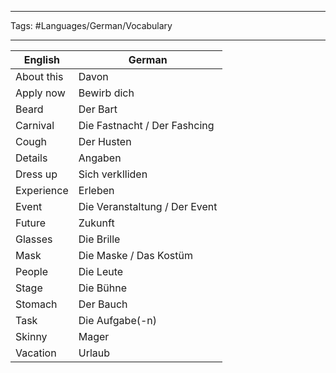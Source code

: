 ___
Tags: #Languages/German/Vocabulary 
___
English | German
------------ | ------------
About this | Davon
Apply now | Bewirb dich
Beard | Der Bart
Carnival | Die Fastnacht / Der Fashcing
Cough | Der Husten
Details | Angaben
Dress up | Sich verklliden
Experience | Erleben
Event | Die Veranstaltung / Der Event
Future | Zukunft
Glasses | Die Brille
Mask | Die Maske / Das Kostüm
People | Die Leute
Stage | Die Bühne
Stomach | Der Bauch
Task | Die Aufgabe(-n)
Skinny | Mager
Vacation | Urlaub